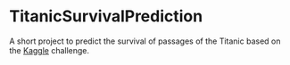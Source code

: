 # TitanicSurvivalPrediction

A short project to predict the survival of passages of the Titanic based on the [Kaggle](https://www.kaggle.com/competitions/titanic/overview) challenge.
